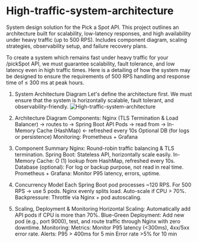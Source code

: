 # High-traffic-system-architecture
System design solution for the Pick a Spot API. This project outlines an architecture built for scalability, low-latency responses, and high availability under heavy traffic (up to 500 RPS). Includes component diagram, scaling strategies, observability setup, and failure recovery plans.

To create a system which remains fast under heavy traffic for your /pickSpot API, we must guarantee
scalability, fault tolerance, and low latency even in high traffic times. Here is a detailing of how
the system may be designed to ensure the requirements of 500 RPS handling and response time of ≤
300 ms at peak hours.
1. System Architecture Diagram
Let's define the architecture first. We must ensure that the system is horizontally scalable, fault tolerant,
and observability-friendly.
![High-traffic-system-architecture](https://github.com/user-attachments/assets/454eab99-9b04-474a-be7c-83d3055171aa)


1. Architecture Diagram
Components:
Nginx (TLS Termination & Load Balancer) → routes to →
Spring Boot API Pods → read from →
In-Memory Cache (HashMap) ← refreshed every 10s
Optional DB (for logs or persistence)
Monitoring: Prometheus + Grafana
2. Component Summary
Nginx: Round-robin traffic balancing & TLS termination.
Spring Boot: Stateless API, horizontally scale easily.
In-Memory Cache: O (1) lookup from HashMap, refreshed every 10s.
Database (optional): For log or backup purpose, not read in real time.
Prometheus + Grafana: Monitor P95 latency, errors, uptime.



3. Concurrency Model
Each Spring Boot pod processes ~120 RPS.
For 500 RPS → use 5 pods.
Nginx evenly splits load.
Auto-scale if CPU > 70%.
Backpressure: Throttle via Nginx + pod autoscaling.



4. Scaling, Deployment & Monitoring
Horizontal Scaling: Automatically add API pods if CPU is more than 70%.
Blue-Green Deployment: Add new pod (e.g., port 9000), test, and route traffic through Nginx with zero
downtime.
Monitoring:
Metrics:
Monitor P95 latency (<300ms),
4xx/5xx error rate.
Alerts:
P95 > 400ms for 5 min
Error rate >5% for 10 min
